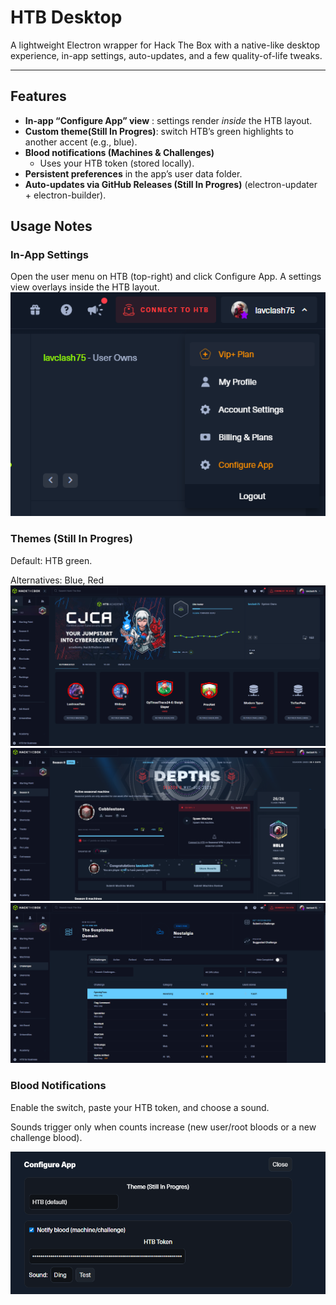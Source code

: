 # HTB Desktop

A lightweight Electron wrapper for Hack The Box with a native-like desktop experience, in-app settings, auto-updates, and a few quality-of-life tweaks.

---

## Features

- **In-app “Configure App” view** :  settings render *inside* the HTB layout.
- **Custom theme(Still In Progres)**: switch HTB’s green highlights to another accent (e.g., blue).
- **Blood notifications (Machines & Challenges)**
  - Uses your HTB token (stored locally).
- **Persistent preferences** in the app’s user data folder.
- **Auto-updates via GitHub Releases (Still In Progres)** (electron-updater + electron-builder).

## Usage Notes

### In-App Settings
Open the user menu on HTB (top-right) and click Configure App.
A settings view overlays inside the HTB layout.
![alt text](docs/configure.png)

### Themes (Still In Progres)
Default: HTB green.

Alternatives: Blue, Red
![alt text](docs/theme_blue.png)
![alt text](docs/theme_blue2.png)
![alt text](docs/theme_blue3.png)



### Blood Notifications
Enable the switch, paste your HTB token, and choose a sound.

Sounds trigger only when counts increase (new user/root bloods or a new challenge blood).

![alt text](docs/themes.png)
